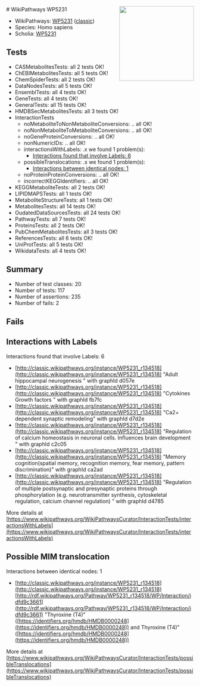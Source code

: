<img style="float: right; width: 200px" src="https://upload.wikimedia.org/wikipedia/commons/thumb/8/83/Wplogo_with_text_500.png/640px-Wplogo_with_text_500.png" />
# WikiPathways WP5231

* WikiPathways: [WP5231](https://wikipathways.org/pathways/WP5231) ([classic](https://classic.wikipathways.org/instance/WP5231))
* Species: Homo sapiens
* Scholia: [WP5231](https://scholia.toolforge.org/wikipathways/WP5231)
## Tests
* CASMetabolitesTests: all 2 tests OK!
* ChEBIMetabolitesTests: all 5 tests OK!
* ChemSpiderTests: all 2 tests OK!
* DataNodesTests: all 5 tests OK!
* EnsemblTests: all 4 tests OK!
* GeneTests: all 4 tests OK!
* GeneralTests: all 15 tests OK!
* HMDBSecMetabolitesTests: all 3 tests OK!
* InteractionTests
    * noMetaboliteToNonMetaboliteConversions: .. all OK!
    * noNonMetaboliteToMetaboliteConversions: .. all OK!
    * noGeneProteinConversions: .. all OK!
    * nonNumericIDs: .. all OK!
    * interactionsWithLabels: .x we found 1 problem(s):
        * [Interactions found that involve Labels: 6](#630d267d)
    * possibleTranslocations: .x we found 1 problem(s):
        * [Interactions between identical nodes: 1](#1c118206)
    * noProteinProteinConversions: .. all OK!
    * incorrectKEGGIdentifiers: .. all OK!
* KEGGMetaboliteTests: all 2 tests OK!
* LIPIDMAPSTests: all 1 tests OK!
* MetaboliteStructureTests: all 1 tests OK!
* MetabolitesTests: all 14 tests OK!
* OudatedDataSourcesTests: all 24 tests OK!
* PathwayTests: all 7 tests OK!
* ProteinsTests: all 2 tests OK!
* PubChemMetabolitesTests: all 3 tests OK!
* ReferencesTests: all 6 tests OK!
* UniProtTests: all 5 tests OK!
* WikidataTests: all 4 tests OK!


## Summary

* Number of test classes: 20
* Number of tests: 117
* Number of assertions: 235
* Number of fails: 2

## Fails

<a name="630d267d" />

## Interactions with Labels

Interactions found that involve Labels: 6

* [http://classic.wikipathways.org/instance/WP5231_r134518](http://classic.wikipathways.org/instance/WP5231_r134518) "Adult hippocampal neurogenesis 
" with graphId d057e
* [http://classic.wikipathways.org/instance/WP5231_r134518](http://classic.wikipathways.org/instance/WP5231_r134518) "Cytokines
Growth factors " with graphId fb7fc
* [http://classic.wikipathways.org/instance/WP5231_r134518](http://classic.wikipathways.org/instance/WP5231_r134518) "Ca2+ dependent synaptic remodeling" with graphId d7d2e
* [http://classic.wikipathways.org/instance/WP5231_r134518](http://classic.wikipathways.org/instance/WP5231_r134518) "Regulation of calcium homeostasis
in neuronal cells. Influences brain 
development
" with graphId c2c05
* [http://classic.wikipathways.org/instance/WP5231_r134518](http://classic.wikipathways.org/instance/WP5231_r134518) "Memory cognition(spatial memory, 
recognition memory, fear memory,
pattern discrimination)" with graphId ca2ad
* [http://classic.wikipathways.org/instance/WP5231_r134518](http://classic.wikipathways.org/instance/WP5231_r134518) "Regulation of multiple
postsynaptic and presynaptic 
proteins through phosphorylation
(e.g. neurotransmitter synthesis, 
cytoskeletal regulation, calcium channel
regulation) " with graphId d4785


More details at [https://www.wikipathways.org/WikiPathwaysCurator/InteractionTests/interactionsWithLabels](https://www.wikipathways.org/WikiPathwaysCurator/InteractionTests/interactionsWithLabels)

<a name="1c118206" />

## Possible MIM translocation

Interactions between identical nodes: 1

* [http://classic.wikipathways.org/instance/WP5231_r134518](http://classic.wikipathways.org/instance/WP5231_r134518) [http://rdf.wikipathways.org/Pathway/WP5231_r134518/WP/Interaction/idfd9c3661](http://rdf.wikipathways.org/Pathway/WP5231_r134518/WP/Interaction/idfd9c3661) "Thyroxine (T4)" ([https://identifiers.org/hmdb/HMDB0000248](https://identifiers.org/hmdb/HMDB0000248)) and 
Thyroxine (T4)" ([https://identifiers.org/hmdb/HMDB0000248](https://identifiers.org/hmdb/HMDB0000248))


More details at [https://www.wikipathways.org/WikiPathwaysCurator/InteractionTests/possibleTranslocations](https://www.wikipathways.org/WikiPathwaysCurator/InteractionTests/possibleTranslocations)

